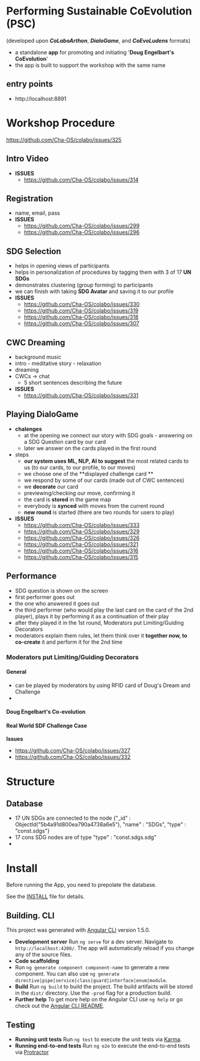 # Performing Sustainable CoEvolution (PSC)
(developed upon ***CoLaboArthon***, ***DialoGame***, and ***CoEvoLudens*** formats)

- a standalone **app** for promoting and initiating '**Doug Engelbart's CoEvolution**'
- the app is built to support the workshop with the same name

## entry points

+ http://localhost:8891

# Workshop Procedure

https://github.com/Cha-OS/colabo/issues/325

## Intro Video

- **ISSUES**
  - https://github.com/Cha-OS/colabo/issues/314

## Registration

- name, email, pass
- **ISSUES**
  - https://github.com/Cha-OS/colabo/issues/299
  - https://github.com/Cha-OS/colabo/issues/296

## SDG Selection

- helps in opening views of participants
- helps in personalization of procedures by tagging them with 3 of 17 **UN SDGs**
- demonstrates clustering (group forming) to participants
- we can finish with taking **SDG Avatar** and saving it to our profile
- **ISSUES**
  - https://github.com/Cha-OS/colabo/issues/330
  - https://github.com/Cha-OS/colabo/issues/319
  - https://github.com/Cha-OS/colabo/issues/318
  - https://github.com/Cha-OS/colabo/issues/307

## CWC Dreaming

- background music
- intro - meditative story - relaxation
- dreaming
- CWCs -> chat 
  - 5 short sentences describing the future
- **ISSUES**
  - https://github.com/Cha-OS/colabo/issues/331

## Playing DialoGame

- **chalenges**
  - at the opening we connect our story with SDG goals - answering on a SDG Question card by our card
  - later we answer on the cards played in the first round
- steps
  - **our system uses ML, NLP, AI to suggest** the most related cards to us (to our cards, to our profile, to our moves)
  - we choose one of the **displayed challenge card **
  - we respond by some of our cards (made out of CWC sentences)
  - we **decorate** our card
  - previewing/checking our move, confirming it
  - the card is **stored** in the game map
  - everybody is **synced** with moves from the current round
  - **new round** is started (there are two rounds for users to play)
- **ISSUES**
  - https://github.com/Cha-OS/colabo/issues/333
  - https://github.com/Cha-OS/colabo/issues/329
  - https://github.com/Cha-OS/colabo/issues/326
  - https://github.com/Cha-OS/colabo/issues/321
  - https://github.com/Cha-OS/colabo/issues/316
  - https://github.com/Cha-OS/colabo/issues/315

## Performance

- SDG question is shown on the screen
- first performer goes out
- the one who answered it goes out
- the third performer (who would play the last card on the card of the 2nd player), plays it by performing it as a continuation of their play
- after they played it in the 1st round, Moderators put Limiting/Guiding Decorators 
- moderators explain them rules, let them think over it **together now, to co-create** it and perform it for the 2nd time

### Moderators put Limiting/Guiding Decorators

#### General

- can be played by moderators by using RFID card of Doug's Dream and Challenge
- 

#### Doug Engelbart's Co-evolution

#### Real World SDF Challenge Case

**Issues**

- https://github.com/Cha-OS/colabo/issues/327
- https://github.com/Cha-OS/colabo/issues/332

# Structure

## Database

- 17 UN SDGs are connected to the node {"_id" : ObjectId("5b4a91d800ea790a4738a6e5"), "name" : "SDGs", "type" : "const.sdgs"}
- 17 cons SDG nodes are of type "type" : "const.sdgs.sdg"
-

# Install

Before running the App, you need to prepolate the database.

See the [INSTALL](INSTALL.md) file for details.

## Building. CLI

This project was generated with [Angular CLI](https://github.com/angular/angular-cli) version 1.5.0.

- **Development server**
  Run `ng serve` for a dev server. Navigate to `http://localhost:4200/`. The app will automatically reload if you change any of the source files.
- **Code scaffolding**
- Run `ng generate component component-name` to generate a new component. You can also use `ng generate directive|pipe|service|class|guard|interface|enum|module`.
- **Build**
  Run `ng build` to build the project. The build artifacts will be stored in the `dist/` directory. Use the `-prod` flag for a production build.
- **Further help**
  To get more help on the Angular CLI use `ng help` or go check out the [Angular CLI README](https://github.com/angular/angular-cli/blob/master/README.md).

## Testing

- **Running unit tests**
  Run `ng test` to execute the unit tests via [Karma](https://karma-runner.github.io).
- **Running end-to-end tests**
  Run `ng e2e` to execute the end-to-end tests via [Protractor](http://www.protractortest.org/)

